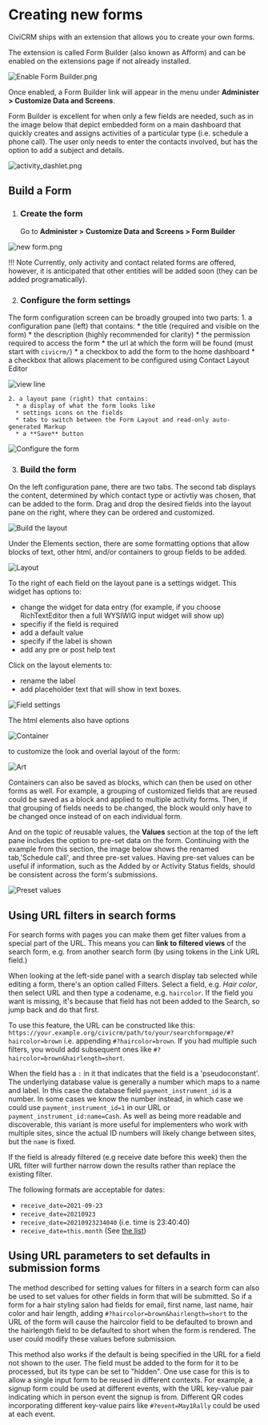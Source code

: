 # Creating new forms

CiviCRM ships with an extension that allows you to create your own forms.

The extension is called Form Builder (also known as Afform) and can be enabled
on the extensions page if not already installed.

![Enable Form Builder.png](../img/the-user-interface/form-builder/enable-form-builder.png)

Once enabled, a Form Builder link will appear in the menu under
**Administer > Customize Data and Screens**.

Form Builder is excellent for when only a few fields are needed, such as in the image below that depict embedded form on a main dashboard that quickly creates and assigns activities of a particular type (i.e. schedule a phone call). The user only needs to enter the contacts involved, but has the option to add a subject and details.

![activity_dashlet.png](../img/the-user-interface/form-builder/activity-dashlet.png)

## Build a Form

1. ### Create the form
   Go to **Administer > Customize Data and Screens > Form Builder**

![new form.png](../img/the-user-interface/form-builder/new-form.png)

!!! Note
  Currently, only activity and contact related forms are offered, however, it is anticipated that other entities will be added soon (they can be added programatically).

2. ### Configure the form settings
  The form configuration screen can be broadly grouped into two parts:
    1. a configuration pane (left) that contains:
      * the title (required and visible on the form)
      * the description (highly recommended for clarity)
      * the permission required to access the form
      * the url at which the form will be found (must start with `civicrm/`)
      * a checkbox to add the form to the home dashboard
      * a checkbox that allows placement to be configured using Contact Layout Editor
  
  ![view line](../img/the-user-interface/form-builder/view-form.png)

    2. a layout pane (right) that contains:
      * a display of what the form looks like 
      * settings icons on the fields
      * tabs to switch between the Form Layout and read-only auto-generated Markup
      * a **Save** button

  ![Configure the form](../img/the-user-interface/form-builder/configure-form.png)

3. ### Build the form
On the left configuration pane, there are two tabs. The second tab displays the content, determined by which contact type or activtiy was chosen, that can be added to the form. Drag and drop the desired fields into the layout pane on the right, where they can be ordered and customized.

![Build the layout](../img/the-user-interface/form-builder/build-layout.png)

Under the Elements section, there are some formatting options that allow blocks of text, other html, and/or containers to group fields to be added.

![Layout](../img/the-user-interface/form-builder/layout.png)

To the right of each field on the layout pane is a settings widget. This widget has options to:
- change the widget for data entry (for example, if you choose RichTextEditor then a full WYSIWIG input widget will show up)
- specifiy if the field is required
- add a default value
- specify if the label is shown
- add any pre or post help text


Click on the layout elements to:
- rename the label
- add placeholder text that will show in text boxes.

![Field settings](../img/the-user-interface/form-builder/field-settings.png)

The html elements also have options

![Container](../img/the-user-interface/form-builder/container.png)

to customize the look and overlal layout of the form:

![Art](../img/the-user-interface/form-builder/art.png)

Containers can also be saved as blocks, which can then be used on other
forms as well. For example, a grouping of customized fields that are reused could be saved as a block and applied to multiple activity forms. Then, if that grouping of fields needs to be changed, the block would only have to be changed once instead of on each individual form.

And on the topic of reusable values, the **Values** section at the top of the left pane includes the option to pre-set data on the form. Continuing with the example from this section, the image below shows the renamed tab,'Schedule call', and three pre-set values. Having pre-set values can be useful if information, such as the Added by or Activity Status fields, should be consistent across the form's submissions.

![Preset values](../img/the-user-interface/form-builder/pre-set-values.png)


## Using URL filters in search forms
 
For search forms with pages you can make them get filter values from a special part of the URL. This means you can **link to filtered views** of the search form, e.g. from another search form (by using tokens in the Link URL field.)

When looking at the left-side panel with a search display tab selected while editing a form, there's an option called Filters. Select a field, e.g. *Hair color*, then select URL and then type a codename, e.g. `haircolor`. If the field you want is missing, it's because that field has not been added to the Search, so jump back and do that first.

To use this feature, the URL can be constructed like this:
`https://your.example.org/civicrm/path/to/your/searchformpage/#?haircolor=brown` i.e. appending `#?haircolor=brown`. If you had multiple such filters, you would add subsequent ones like `#?haircolor=brown&hairlength=short`.

When the field has a `:` in it that indicates that the field is a 'pseudoconstant'. The underlying database value is generally a number which maps to a name and label. In this case the database field `payment_instrument_id` is a number. In some cases we know the number instead, in which case we could use `payment_instrument_id=1` in our URL or `payment_instrument_id:name=Cash`. As well as being more readable and discoverable, this variant is more useful for implementers who work with multiple sites, since the actual ID numbers will likely change between sites, but the `name` is fixed.

If the field is already filtered (e.g receive date before this week) then the URL filter will further narrow down the results rather than replace the existing filter.

The following formats are acceptable for dates:
   - `receive_date=2021-09-23`
   - `receive_date=20210923`
   - `receive_date=20210923234040` (i.e. time is 23:40:40)
   - `receive_date=this.month` (See [the list](../searching/relative-date-formats.md))

## Using URL parameters to set defaults in submission forms

The method described for setting values for filters in a search form can also be used to set values for other fields in form that will be submitted. So if a form for a hair styling salon had fields for email, first name, last name, hair color and hair length, adding `#?haircolor=brown&hairlength=short` to the URL of the form will cause the haircolor field to be defaulted to brown and the hairlength field to be defaulted to short when the form is rendered. The user could modify these values before submission. 

This method also works if the default is being specified in the URL for a field not shown to the user. The field must be added to the form for it to be processed, but its type can be set to "hidden". One use case for this is to allow a single input form to be reused in different contexts. For example, a signup form could be used at different events, with the URL key-value pair indicating which in person event the signup is from. Different QR codes incorporating different key-value pairs like `#?event=May1Rally` could be used at each event.
